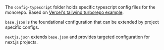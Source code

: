 The `config-typescript` folder holds specific typescript config files for the monorepo. Based on [Vercel's tailwind turborepo example](https://github.com/vercel/turbo/tree/main/examples/with-tailwind/packages/config-typescript).

`base.json` is the foundational configuration that can be extended by project specific configs.

`nextjs.json` extends `base.json` and provides targeted configuration for next.js projects.
